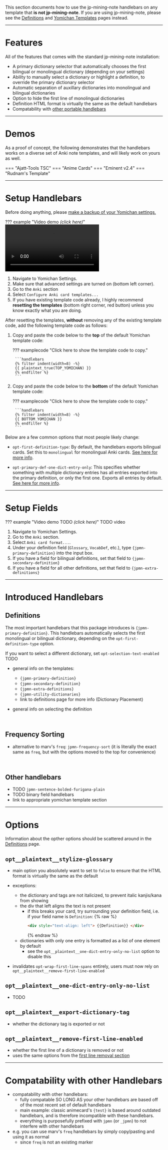 This section documents how to use the jp-mining-note handlebars on any template
that **is not jp-mining-note**.
If you are using jp-mining-note, please see the
[Definitions](definitions.md) and
[Yomichan Templates](yomichantemplates.md)
pages instead.


---


# Features

All of the features that comes with the standard jp-mining-note installation:

- A primary dictionary selector that automatically chooses the first bilingual or monolingual dictionary (depending on your settings)
- Ability to manually select a dictionary or highlight a definition, to override the primary dictionary selector
- Automatic separation of auxillary dictionaries into monolingual and bilingual dictionaries
- Option to hide the first line of monolingual dictionaries
- Definition HTML format is virtually the same as the default handlebars
- Compatability with [other portable handlebars](#compatability-with-other-handlebars)


---


# Demos

As a proof of concept, the following demonstrates that the handlebars works on a diverse set of
Anki note templates, and will likely work on yours as well.

=== "Ajatt-Tools TSC"
=== "Anime Cards"
=== "Eminent v2.4"
=== "Rudnam's Template"


---


# Setup Handlebars

Before doing anything, please
[make a backup of your Yomichan settings.](faq.md#how-do-i-backup-yomichan-settings)


??? example "Video demo *(click here)*"
    ![type:video](assets/setupyomichan/import_yomichan_templates.mp4)

1. Navigate to Yomichan Settings.
1. Make sure that advanced settings are turned on (bottom left corner).
1. Go to the `Anki` section
1. Select `Configure Anki card templates...`
1. If you have existing template code already, I highly recommend
   **resetting the templates** (bottom right corner, red button)
   unless you know exactly what you are doing.

After resetting the templates,
**without** removing any of the existing template code,
add the following template code as follows:

1. Copy and paste the code below to the **top** of the default Yomichan template code:

    ??? examplecode "Click here to show the template code to copy."

        ```handlebars
        {% filter indent(width=8) -%}
        {{ plaintext_true(TOP_YOMICHAN) }}
        {% endfilter %}
        ```

2. Copy and paste the code below to the **bottom** of the default Yomichan template code:

    ??? examplecode "Click here to show the template code to copy."

        ```handlebars
        {% filter indent(width=8) -%}
        {{ BOTTOM_YOMICHAN }}
        {% endfilter %}
        ```

Below are a few common options that most people likely change:

- `opt-first-definition-type`:
    By default, the handlebars exports bilingual cards.
    Set this to `monolingual` for monolingual Anki cards.
    [See here for more info](definitions.md#primary-definition-selection-automatic).

- `opt-primary-def-one-dict-entry-only`:
    This specifies whether something with multiple dictionary entries
    has all entries exported into the primary definition, or only the first one.
    Exports all entries by default.
    [See here for more info](definitions.md#exporting-only-one-dictionary-entry).


---


# Setup Fields


??? example "Video demo TODO *(click here)*"
    TODO video

1. Navigate to Yomichan Settings.
1. Go to the `Anki` section.
1. Select `Anki card format...`.
1. Under your definition field (`Glossary`, `VocabDef`, etc.),
    type `{jpmn-primary-definition}` into the input box.
1. If you have a field for bilingual definitions, set that field to `{jpmn-secondary-definition}`
1. If you have a field for all other definitions, set that field to `{jpmn-extra-definitions}`

---



# Introduced Handlebars

## Definitions
The most important handlebars that this package introduces is `{jpmn-primary-definition}`.
This handlebars automatically selects the first monolingual or bilingual dictionary,
depending on the `opt-first-definition-type` option.

If you want to select a different dictionary, set `opt-selection-text-enabled` TODO

- general info on the templates:
    - `{jpmn-primary-definition}`
    - `{jpmn-secondary-definition}`
    - `{jpmn-extra-definitions}`
    - `{jpmn-utility-dictionaries}`
    - link to definitions page for more info (Dictionary Placement)

- general info on selecting the definition

<br>

## Frequency Sorting
- alternative to marv's `freq`: `jpmn-frequency-sort`
    (it is literally the exact same as `freq`, but with the options moved to the top for convenience)

<br>


## Other handlebars
- TODO `jpmn-sentence-bolded-furigana-plain`
- TODO binary field handlebars
- link to appropriate yomichan template section


---


# Options
Information about the opther options should be scattered around in the
[Definitions](definitions.md) page.

## `opt__plaintext__stylize-glossary`

- main option you absolutely want to set to `false` to ensure that the HTML format
    is virtually the same as the default

- exceptions:
    - the dictionary and tags are not italicized, to prevent italic kanjis/kana from showing
    - the div that left aligns the text is not present
        - if this breaks your card, try surrounding your definition field, i.e. if your field name is `Definition`:
            {% raw %}
            ```html
            <div style="text-align: left"> {{Definition}} </div>
            ```
            {% endraw %}
    - dictionaries with only one entry is formatted as a list of one element by default
        - see the `opt__plaintext__one-dict-entry-only-no-list` option to disable this

- invalidates `opt-wrap-first-line-spans` entirely, users must now rely on
    `opt__plaintext__remove-first-line-enabled`

## `opt__plaintext__one-dict-entry-only-no-list`

- TODO

## `opt__plaintext__export-dictionary-tag`

- whether the dictionary tag is exported or not

## `opt__plaintext__remove-first-line-enabled`

- whether the first line of a dictionary is removed or not
- uses the same options from the [first line removal section](#first-line-removal-when-html-can-break)

---








# Compatability with other Handlebars
- compatability with other handlebars:
    - fully compatable SO LONG AS your other handlebars are based off of the most recent set of default handlebars
    - main example: classic animecard's `{test}` is based around outdated handlebars, and is therefore incompatible with these handlebars.
    - everything is purposefully prefixed with `jpmn` (or `_jpmn`) to not interfere with other handlebars
- e.g. you can use marv's `freq` handlebars by simply copy/pasting and using it as normal
    - since `freq` is not an existing marker




